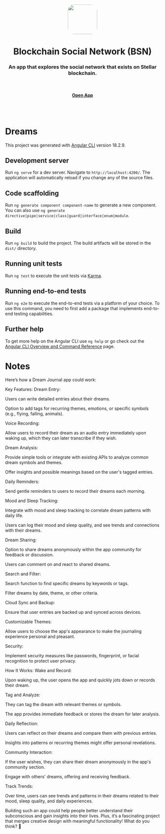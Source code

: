 <div align="center">
	<img style="border-radius: 20px" src="public/favicon.jpg" width="96">
	<h1>Blockchain Social Network (BSN)</h1>
	<h3>An app that explores the social network that exists on Stellar blockchain.</h3>
	<br>
	<h4><a href="https://bsn.brainbox.no">Open App</a></h4>
</div>
<br>
<br>

# Dreams

This project was generated with [Angular CLI](https://github.com/angular/angular-cli) version 18.2.9.

## Development server

Run `ng serve` for a dev server. Navigate to `http://localhost:4200/`. The application will automatically reload if you change any of the source files.

## Code scaffolding

Run `ng generate component component-name` to generate a new component. You can also use `ng generate directive|pipe|service|class|guard|interface|enum|module`.

## Build

Run `ng build` to build the project. The build artifacts will be stored in the `dist/` directory.

## Running unit tests

Run `ng test` to execute the unit tests via [Karma](https://karma-runner.github.io).

## Running end-to-end tests

Run `ng e2e` to execute the end-to-end tests via a platform of your choice. To use this command, you need to first add a package that implements end-to-end testing capabilities.

## Further help

To get more help on the Angular CLI use `ng help` or go check out the [Angular CLI Overview and Command Reference](https://angular.dev/tools/cli) page.


# Notes

Here’s how a Dream Journal app could work:

Key Features:
Dream Entry:

Users can write detailed entries about their dreams.

Option to add tags for recurring themes, emotions, or specific symbols (e.g., flying, falling, animals).

Voice Recording:

Allow users to record their dream as an audio entry immediately upon waking up, which they can later transcribe if they wish.

Dream Analysis:

Provide simple tools or integrate with existing APIs to analyze common dream symbols and themes.

Offer insights and possible meanings based on the user's tagged entries.

Daily Reminders:

Send gentle reminders to users to record their dreams each morning.

Mood and Sleep Tracking:

Integrate with mood and sleep tracking to correlate dream patterns with daily life.

Users can log their mood and sleep quality, and see trends and connections with their dreams.

Dream Sharing:

Option to share dreams anonymously within the app community for feedback or discussion.

Users can comment on and react to shared dreams.

Search and Filter:

Search function to find specific dreams by keywords or tags.

Filter dreams by date, theme, or other criteria.

Cloud Sync and Backup:

Ensure that user entries are backed up and synced across devices.

Customizable Themes:

Allow users to choose the app's appearance to make the journaling experience personal and pleasant.

Security:

Implement security measures like passwords, fingerprint, or facial recognition to protect user privacy.

How It Works:
Wake and Record:

Upon waking up, the user opens the app and quickly jots down or records their dream.

Tag and Analyze:

They can tag the dream with relevant themes or symbols.

The app provides immediate feedback or stores the dream for later analysis.

Daily Reflection:

Users can reflect on their dreams and compare them with previous entries.

Insights into patterns or recurring themes might offer personal revelations.

Community Interaction:

If the user wishes, they can share their dream anonymously in the app's community section.

Engage with others' dreams, offering and receiving feedback.

Track Trends:

Over time, users can see trends and patterns in their dreams related to their mood, sleep quality, and daily experiences.

Building such an app could help people better understand their subconscious and gain insights into their lives. Plus, it’s a fascinating project that merges creative design with meaningful functionality! What do you think? 🌟